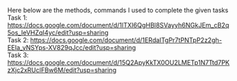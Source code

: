 Here below are the methods, commands I used to complete the given tasks
<br>
Task 1: https://docs.google.com/document/d/1lTXI6QgHBl8SVayyh6NGkJEm_cB2q5os_IeVHZqI4yc/edit?usp=sharing 
<br>
Task 2: https://docs.google.com/document/d/1ERdaITgPr7tPNTpP2z2gh-EEIa_yNSYps-XV829qJcc/edit?usp=sharing
<br>
Task 3: https://docs.google.com/document/d/15Q2ApyKkTX0OU2LMETp1N7Ttd7PKzXjc2xRUclFBw6M/edit?usp=sharing
